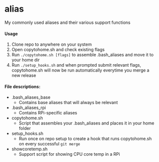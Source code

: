# alias
My commonly used aliases and their various support functions

#### Usage
1. Clone repo to anywhere on your system
2. Open copytohome.sh and check existing flags
3. Run `./copytohome.sh [flags]` to assemble .bash_aliases and move it to your home dir
4. Run `./setup_hooks.sh` and when prompted submit relevant flags, copytohome.sh will now be run automatically everytime you merge a new release

#### File descriptions:
* .bash_aliases_base
  - Contains base aliases that will always be relevant
* .bash_aliases_rpi
  - Contains RPi-specific aliases
* copytohome.sh
  - Script that assembles your .bash_aliases and places it in your home folder
* setup_hooks.sh
  - Run once on repo setup to create a hook that runs copytohome.sh on every successful `git merge`
* showcoretemp.sh
  - Support script for showing CPU core temp in a RPi
